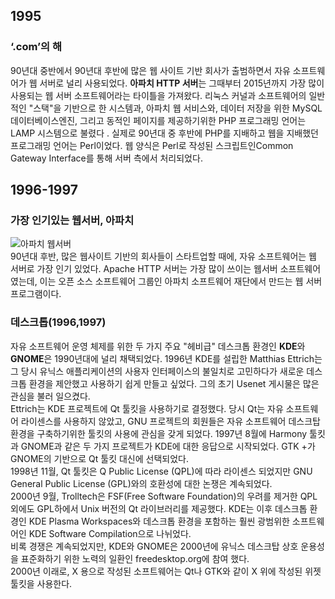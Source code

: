 ## 1995

### ‘.com’의 해

90년대 중반에서 90년대 후반에 많은 웹 사이트 기반 회사가 출범하면서 자유 소프트웨어가 웹 서버로 널리 사용되었다. **아파치 HTTP 서버**는 그때부터 2015년까지 가장 많이 사용되는 웹 서버 소프트웨어라는 타이틀을 가져왔다. 리눅스 커널과 소프트웨어의 일반적인 "스택"을 기반으로 한 시스템과, 아파치 웹 서비스와, 데이터 저장을 위한 MySQL 데이터베이스엔진, 그리고 동적인 페이지를 제공하기위한 PHP 프로그래밍 언어는 LAMP 시스템으로 불렸다 . 실제로 90년대 중 후반에 PHP를 지배하고 웹을 지배했던 프로그래밍 언어는 Perl이었다. 웹 양식은 Perl로 작성된 스크립트인Common Gateway Interface를 통해 서버 측에서 처리되었다.

## 1996-1997

### 가장 인기있는 웹서버, 아파치

![아파치 웹서버](http://www.bloter.net/wp-content/uploads/2016/06/Navercast_Apache_Software_Foundation_01-800x323.png)  
90년대 후반, 많은 웹사이트 기반의 회사들이 스타트업할 때에, 자유 소프트웨어는 웹 서버로 가장 인기 있었다. Apache HTTP 서버는 가장 많이 쓰이는 웹서버 소프트웨어였는데, 이는 오픈 소스 소프트웨어 그룹인 아파치 소프트웨어 재단에서 만드는 웹 서버 프로그램이다.

### 데스크톱\(1996,1997\)

자유 소프트웨어 운영 체제를 위한 두 가지 주요 "헤비급" 데스크톱 환경인 **KDE**와 **GNOME**은 1990년대에 널리 채택되었다. 1996년 KDE를 설립한 Matthias Ettrich는 그 당시 유닉스 애플리케이션의 사용자 인터페이스의 불일치로 고민하다가 새로운 데스크톱 환경을 제안했고 사용하기 쉽게 만들고 싶었다. 그의 초기 Usenet 게시물은 많은 관심을 불러 일으켰다.  
Ettrich는 KDE 프로젝트에 Qt 툴킷을 사용하기로 결정했다. 당시 Qt는 자유 소프트웨어 라이센스를 사용하지 않았고, GNU 프로젝트의 회원들은 자유 소프트웨어 데스크탑 환경을 구축하기위한 툴킷의 사용에 관심을 갖게 되었다. 1997년 8월에 Harmony  툴킷과 GNOME과 같은 두 가지 프로젝트가 KDE에 대한 응답으로 시작되었다. GTK +가 GNOME의 기반으로 Qt 툴킷 대신에 선택되었다.  
1998년 11월, Qt 툴킷은 Q Public License \(QPL\)에 따라 라이센스 되었지만 GNU General Public License \(GPL\)와의 호환성에 대한 논쟁은 계속되었다.  
2000년 9월, Trolltech은 FSF\(Free Software Foundation\)의 우려를 제거한 QPL외에도 GPL하에서 Unix 버전의 Qt 라이브러리를 제공했다. KDE는 이후 데스크톱 환경인 KDE Plasma Workspaces와 데스크톱 환경을 포함하는 훨씬 광범위한 소프트웨어인 KDE Software Compilation으로 나뉘었다.  
비록 경쟁은 계속되었지만, KDE와 GNOME은 2000년에 유닉스 데스크탑 상호 운용성을 표준화하기 위한 노력의 일환인 freedesktop.org에 참여 했다.  
2000년 이래로, X 용으로 작성된 소프트웨어는 Qt나 GTK와 같이 X 위에 작성된 위젯 툴킷을 사용한다.


